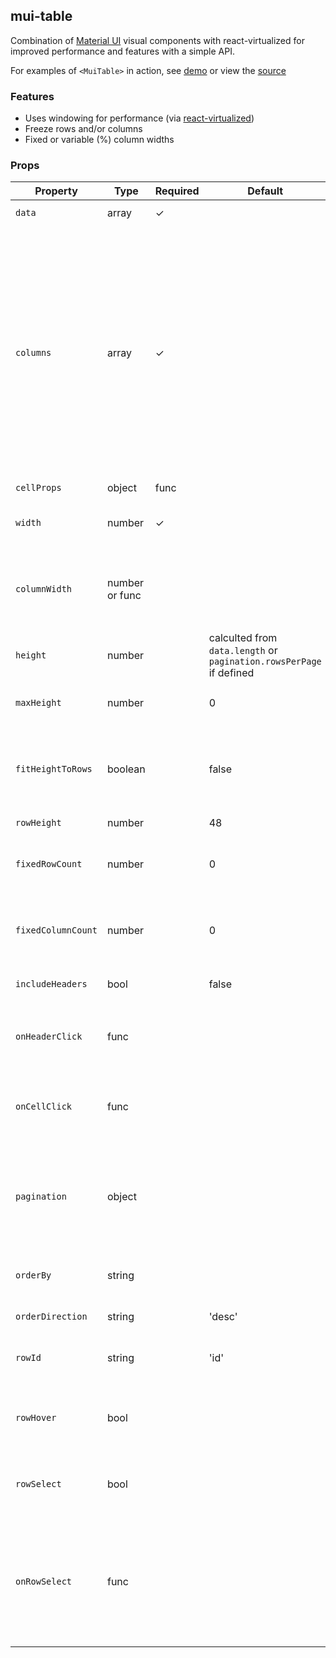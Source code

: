 ## mui-table
Combination of [Material UI](http://www.material-ui.com) visual components with react-virtualized for improved performance and features with a simple API. 

For examples of `<MuiTable>` in action, see [demo](https://techniq.github.io/mui-table/) or view the [source](https://github.com/techniq/mui-table/tree/master/stories)

### Features
- Uses windowing for performance (via [react-virtualized](https://github.com/bvaughn/react-virtualized))
- Freeze rows and/or columns
- Fixed or variable (%) column widths

### Props
Property | Type | Required | Default | Description
-------- | ---- | -------- | ------- | -----------
`data` | array | ✓ |  | Data to render using defined `columns`
`columns` | array | ✓ |  | Defines the columns in the table.<br/>Column format: {'name', 'header', 'onHeaderClick', 'width', 'cell', ...cellProps }<br/>`name`: Name of header<br/>`header`: (optional) Name to display instead 'name'<br/>`onHeaderClick`: (optional) Callback when header is clicked on (has precendence over `onHeaderClick` on table<br/>`width`: (optional) Width of cell<br/>`cell`: (optional) Callback for rendering associated column cell data.  Passes the row data for the associated cell.    
`cellProps` | object | func | | | Pass initial props to [TableCell](https://material-ui.com/api/table-cell/) (ex. `cellProps={{ padding: 'dense' }}`).  Specifying same property within the column definition `cellProps` will override.  Can also be a function which is passed `column, rowData` similiarly to `onCellClick`
`width` | number | ✓ |  | Visible width of table.  Will scroll horizontally if sum of column widths are greater than defined width
`columnWidth` | number or func | | | Static column widths if number, calulated based on `columns` definitons if not specificed, or can pass in a function to peform own calcuation based on data
`height` | number | | calculted from `data.length` or `pagination.rowsPerPage` if defined | Visible height of table.  Will scroll vertically if sum of column heights are great than defined height
`maxHeight` | number | | 0 | Maximum height of table.  Useful when using calculated 
`fitHeightToRows` | boolean | | false | Always fit the content height to row data.  Only useful when using pagination and you want to reduce the height on non-full pages (will move paginator on different length results)
`rowHeight` | number | | 48 | Height of rows
`fixedRowCount` | number | | 0 | Number of rows to remain fixed at the top of the viewport (freeze rows).  Based on `columns` definition order
`fixedColumnCount` | number | | 0 | Number of columns to remain fixed at the left of the viewport (freeze columns).  Based on `columns` definition order
`includeHeaders` | bool | | false | Add header row to top of data.  Useful to also set `fixedRowCount` to `1`
`onHeaderClick` | func | | | Called with column definition of header clicked on.  Useful to set sort data and set `orderBy` and `orderDirection`
`onCellClick` | func | | | Called with column definition and row data when non-header cell is clicked on (ex. `onCellClick={(column, data) => alert(data[column.name])}`)
`pagination` | object | | | If defined, will add pagination to bottom of table and pass props to Material-UI's [TablePagination](https://material-ui.com/api/table-pagination/) component.  Must set `count`, `onChangePage`, `page`, and `rowsPerPage` if defined.
`orderBy` | string | | | If defined, will show column's header with matching `name` using [TableSortLabel](https://material-ui.com/api/table-sort-label/)
`orderDirection` | string | | 'desc' | The order of the sort direction
`rowId` | string | | 'id' | The column name of the unique row identifier used with rowHover and rowSelect.
`rowHover` | bool | | | If true, the cells within the associated row will change to the cellHovered class when the row is hovered over.
`rowSelect` | bool | | | If true, the cells within the associated row will toggle between the cell and cellSelected class when the row is clicked on.
`onRowSelect` | func | | | Called with column selected boolean status and row data when non-header row is selected or deselected. (ex. `onRowSelect={(selected, rowData)=>console.log('Row select: selected=' + JSON.stringify(selected) + ', rowData=' + JSON.stringify(rowData))} )      
